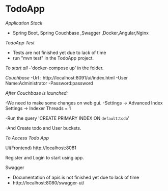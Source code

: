 # TodoApp

*Application Stack*
- Spring Boot, Spring Couchbase ,Swagger ,Docker,Angular,Nginx

*TodoApp Test* 
- Tests are not finished yet due to lack of time
- run "mvn test" in the TodoApp project.

*To start all*
-'docker-compose up' in the folder.

*Couchbase* 
-Url : http://localhost:8091/ui/index.html
-User Name:Administrator
-Password:password

*After Couchbase is launched:*

-We need to make some changes on web gui.
-Settings -> Advanced Index Settings ->  Indexer Threads = 1

-Run the query 'CREATE PRIMARY INDEX ON `default`:`todo`'
  
-And  Create todo and User buckets.

*To Access Todo App*


Ui(Frontend)
http://localhost:8081

Register and Login to start using app.

Swagger
- Documentation of apis is not finished yet due to lack of time
- http://localhost:8080/swagger-ui/
